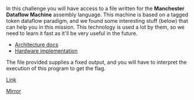 
In this challenge you will have access to a file written for the **Manchester Dataflow Machine** assembly language. This machine is based on a tagged token dataflow paradigm, and we found some interesting stuff (below) that can help you in this mission. This technology is used a lot by them, so we need to learn it fast as it'll be very useful in the future.

 * [Architecture docs](http://www.butcher.team/mdfmdocs.pdf)
 * [Hardware implementation](https://github.com/jtsjunior/piflow)

The file provided supplies a fixed output, and you will have to interpret the execution of this program to get the flag.

[Link](https://cloud.ufscar.br:8080/v1/AUTH_c93b694078064b4f81afd2266a502511/static.pwn2win.party/mdfm-flag-verifier_e0c4479716d92ef5930dbc8c97acb14f81de47b626b3b2ca99dfc9cec6a7058f.tar.gz)

[Mirror](https://static.pwn2iwn.party/mdfm-flag-verifier_e0c4479716d92ef5930dbc8c97acb14f81de47b626b3b2ca99dfc9cec6a7058f.tar.gz)
